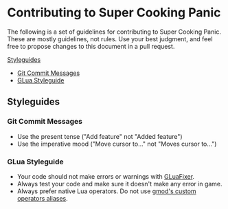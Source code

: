 # Contributing to Super Cooking Panic

The following is a set of guidelines for contributing to Super Cooking Panic. These are mostly guidelines, not rules. Use your best judgment, and feel free to propose changes to this document in a pull request.

[Styleguides](#styleguides)

* [Git Commit Messages](#git-commit-messages)
* [GLua Styleguide](#glua-styleguide)

## Styleguides

### Git Commit Messages

* Use the present tense ("Add feature" not "Added feature")
* Use the imperative mood ("Move cursor to..." not "Moves cursor to...")

### GLua Styleguide

* Your code should not make errors or warnings with [GLuaFixer](https://github.com/FPtje/GLuaFixer).
* Always test your code and make sure it doesn't make any error in game.
* Always prefer native Lua operators. Do not use [gmod's custom operators aliases](https://wiki.facepunch.com/gmod/Specific_Operators).

